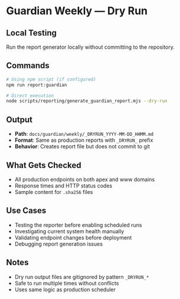 # Guardian Weekly — Dry Run

## Local Testing
Run the report generator locally without committing to the repository.

## Commands
```bash
# Using npm script (if configured)
npm run report:guardian

# Direct execution
node scripts/reporting/generate_guardian_report.mjs --dry-run
```

## Output
- **Path**: `docs/guardian/weekly/_DRYRUN_YYYY-MM-DD_HHMM.md`
- **Format**: Same as production reports with `_DRYRUN_` prefix
- **Behavior**: Creates report file but does not commit to git

## What Gets Checked
- All production endpoints on both apex and www domains
- Response times and HTTP status codes
- Sample content for `.sha256` files

## Use Cases
- Testing the reporter before enabling scheduled runs
- Investigating current system health manually
- Validating endpoint changes before deployment
- Debugging report generation issues

## Notes
- Dry run output files are gitignored by pattern `_DRYRUN_*`
- Safe to run multiple times without conflicts
- Uses same logic as production scheduler
